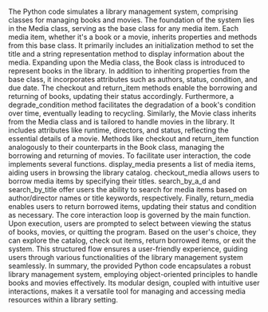 The Python code simulates a library management system, comprising classes for managing books and movies. The foundation of the system lies in the Media class, serving as the base class for any media item. Each media item, whether it's a book or a movie, inherits properties and methods from this base class. It primarily includes an initialization method to set the title and a string representation method to display information about the media.
Expanding upon the Media class, the Book class is introduced to represent books in the library. In addition to inheriting properties from the base class, it incorporates attributes such as authors, status, condition, and due date. The checkout and return_item methods enable the borrowing and returning of books, updating their status accordingly. Furthermore, a degrade_condition method facilitates the degradation of a book's condition over time, eventually leading to recycling.
Similarly, the Movie class inherits from the Media class and is tailored to handle movies in the library. It includes attributes like runtime, directors, and status, reflecting the essential details of a movie. Methods like checkout and return_item function analogously to their counterparts in the Book class, managing the borrowing and returning of movies.
To facilitate user interaction, the code implements several functions. display_media presents a list of media items, aiding users in browsing the library catalog. checkout_media allows users to borrow media items by specifying their titles. search_by_a_d and search_by_title offer users the ability to search for media items based on author/director names or title keywords, respectively. Finally, return_media enables users to return borrowed items, updating their status and condition as necessary.
The core interaction loop is governed by the main function. Upon execution, users are prompted to select between viewing the status of books, movies, or quitting the program. Based on the user's choice, they can explore the catalog, check out items, return borrowed items, or exit the system. This structured flow ensures a user-friendly experience, guiding users through various functionalities of the library management system seamlessly.
In summary, the provided Python code encapsulates a robust library management system, employing object-oriented principles to handle books and movies effectively. Its modular design, coupled with intuitive user interactions, makes it a versatile tool for managing and accessing media resources within a library setting.





